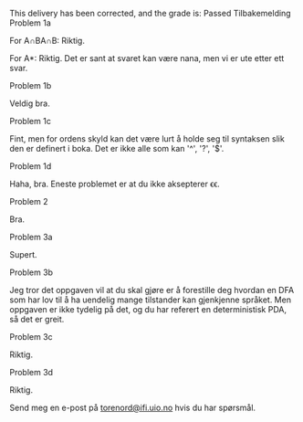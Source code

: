 This delivery has been corrected, and the grade is: Passed
Tilbakemelding
Problem 1a

For A∩BA∩B: Riktig.

For A*: Riktig. Det er sant at svaret kan være nana, men vi er ute etter ett svar.

Problem 1b

Veldig bra.

Problem 1c

Fint, men for ordens skyld kan det være lurt å holde seg til syntaksen slik den er definert i boka. Det er ikke alle som kan '^', '?', '$'.

Problem 1d

Haha, bra. Eneste problemet er at du ikke aksepterer ϵϵ.

Problem 2

Bra.

Problem 3a

Supert.

Problem 3b

Jeg tror det oppgaven vil at du skal gjøre er å forestille deg hvordan en DFA som har lov til å ha uendelig mange tilstander kan gjenkjenne språket. Men oppgaven er ikke tydelig på det, og du har referert en deterministisk PDA, så det er greit.

Problem 3c

Riktig.

Problem 3d

Riktig.

Send meg en e-post på torenord@ifi.uio.no hvis du har spørsmål.